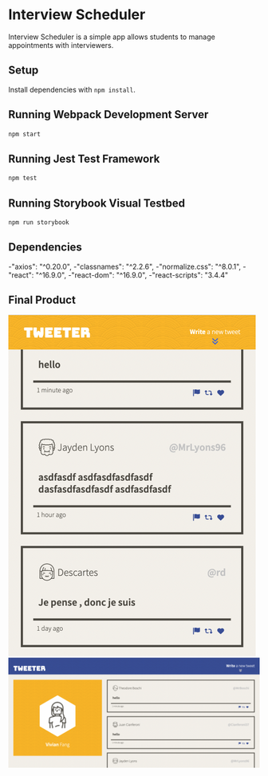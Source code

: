 # Interview Scheduler

Interview Scheduler is a simple app allows students to manage appointments with interviewers.

## Setup

Install dependencies with `npm install`.

## Running Webpack Development Server

```sh
npm start
```

## Running Jest Test Framework

```sh
npm test
```

## Running Storybook Visual Testbed

```sh
npm run storybook
```

## Dependencies

  -"axios": "^0.20.0",
  -"classnames": "^2.2.6",
  -"normalize.css": "^8.0.1",
  -"react": "^16.9.0",
  -"react-dom": "^16.9.0",
  -"react-scripts": "3.4.4"

## Final Product

!["screenshot of the page"](https://github.com/RuoningJin/tweeter/blob/master/docs/mobile-version.png?raw=true)
!["screenshot of appointment booking"](https://github.com/RuoningJin/tweeter/blob/master/docs/desktop-version.png?raw=true)
